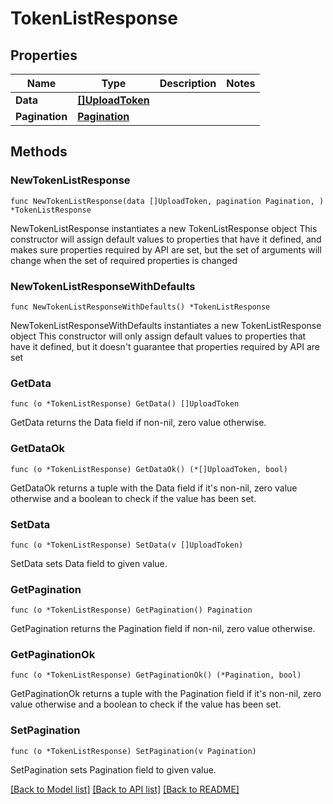 # TokenListResponse

## Properties

Name | Type | Description | Notes
------------ | ------------- | ------------- | -------------
**Data** | [**[]UploadToken**](UploadToken.md) |  | 
**Pagination** | [**Pagination**](pagination.md) |  | 

## Methods

### NewTokenListResponse

`func NewTokenListResponse(data []UploadToken, pagination Pagination, ) *TokenListResponse`

NewTokenListResponse instantiates a new TokenListResponse object
This constructor will assign default values to properties that have it defined,
and makes sure properties required by API are set, but the set of arguments
will change when the set of required properties is changed

### NewTokenListResponseWithDefaults

`func NewTokenListResponseWithDefaults() *TokenListResponse`

NewTokenListResponseWithDefaults instantiates a new TokenListResponse object
This constructor will only assign default values to properties that have it defined,
but it doesn't guarantee that properties required by API are set

### GetData

`func (o *TokenListResponse) GetData() []UploadToken`

GetData returns the Data field if non-nil, zero value otherwise.

### GetDataOk

`func (o *TokenListResponse) GetDataOk() (*[]UploadToken, bool)`

GetDataOk returns a tuple with the Data field if it's non-nil, zero value otherwise
and a boolean to check if the value has been set.

### SetData

`func (o *TokenListResponse) SetData(v []UploadToken)`

SetData sets Data field to given value.


### GetPagination

`func (o *TokenListResponse) GetPagination() Pagination`

GetPagination returns the Pagination field if non-nil, zero value otherwise.

### GetPaginationOk

`func (o *TokenListResponse) GetPaginationOk() (*Pagination, bool)`

GetPaginationOk returns a tuple with the Pagination field if it's non-nil, zero value otherwise
and a boolean to check if the value has been set.

### SetPagination

`func (o *TokenListResponse) SetPagination(v Pagination)`

SetPagination sets Pagination field to given value.



[[Back to Model list]](../README.md#documentation-for-models) [[Back to API list]](../README.md#documentation-for-api-endpoints) [[Back to README]](../README.md)


